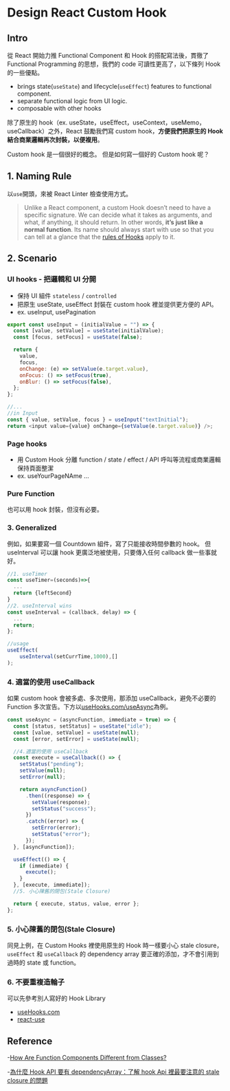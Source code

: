 # Design React Custom Hook

## Intro

從 React 開始力推 Functional Component 和 Hook 的搭配寫法後，貫徹了 Functional Programming 的思想，我們的 code 可讀性更高了，以下條列 Hook 的一些優點。

- brings state(`useState`) and lifecycle(`useEffect`) features to functional component.
- separate functional logic from UI logic.
- composable with other hooks

除了原生的 hook（ex. useState，useEffect，useContext，useMemo，useCallback）之外，React 鼓勵我們寫 custom hook，**方便我們把原生的 Hook 結合商業邏輯再次封裝，以便複用**。

Custom hook 是一個很好的概念。 但是如何寫一個好的 Custom hook 呢？

## 1. Naming Rule

以`use`開頭，來被 React Linter 檢查使用方式。

> Unlike a React component, a custom Hook doesn’t need to have a specific signature. We can decide what it takes as arguments, and what, if anything, it should return. In other words, **it’s just like a normal function**. Its name should always start with use so that you can tell at a glance that the [rules of Hooks](https://reactjs.org/docs/hooks-rules.html) apply to it.

## 2. Scenario

### UI hooks - 把邏輯和 UI 分開

- 保持 UI 組件 `stateless` / `controlled`
- 把原生 useState, useEffect 封裝在 custom hook 裡並提供更方便的 API。
- ex. useInput, usePagination

```javascript
export const useInput = (initialValue = "") => {
  const [value, setValue] = useState(initialValue);
  const [focus, setFocus] = useState(false);

  return {
    value,
    focus,
    onChange: (e) => setValue(e.target.value),
    onFocus: () => setFocus(true),
    onBlur: () => setFocus(false),
  };
};

//...
//in Input
const { value, setValue, focus } = useInput("textInitial");
return <input value={value} onChange={setValue(e.target.value)} />;
```

### Page hooks

- 用 Custom Hook 分離 function / state / effect / API 呼叫等流程或商業邏輯保持頁面整潔
- ex. useYourPageNAme ...

### Pure Function

也可以用 hook 封裝，但沒有必要。

### 3. Generalized

例如，如果要寫一個 Countdown 組件，寫了只能接收時間參數的 hook。
但 useInterval 可以讓 hook 更廣泛地被使用，只要傳入任何 callback 做一些事就好。

```javascript
//1. useTimer
const useTimer=(seconds)=>{
  ...
  return {leftSecond}
}
//2. useInterval wins
const useInterval = (callback, delay) => {
  ...
  return;
};

//usage
useEffect(
    useInterval(setCurrTime,1000),[]
);
```

### 4. 適當的使用 useCallback

如果 custom hook 會被多處、多次使用，那添加 useCallback，避免不必要的 Function 多次宣告。下方以[useHooks.com/useAsync](https://usehooks.com/useAsync/)為例。

```javascript
const useAsync = (asyncFunction, immediate = true) => {
  const [status, setStatus] = useState("idle");
  const [value, setValue] = useState(null);
  const [error, setError] = useState(null);

  //4.適當的使用 useCallback
  const execute = useCallback(() => {
    setStatus("pending");
    setValue(null);
    setError(null);

    return asyncFunction()
      .then((response) => {
        setValue(response);
        setStatus("success");
      })
      .catch((error) => {
        setError(error);
        setStatus("error");
      });
  }, [asyncFunction]);

  useEffect(() => {
    if (immediate) {
      execute();
    }
  }, [execute, immediate]);
  //5. 小心陳舊的閉包(Stale Closure)

  return { execute, status, value, error };
};
```

### 5. 小心陳舊的閉包(Stale Closure)

同見上例，在 Custom Hooks 裡使用原生的 Hook 時一樣要小心 stale closure，`useEffect` 和 `useCallback` 的 dependency array 要正確的添加，才不會引用到過時的 state 或 function。

### 6. 不要重複造輪子

可以先參考別人寫好的 Hook Library

- [useHooks.com](https://useHooks.com)
- [react-use](https://github.com/streamich/react-use)

## Reference

-[How Are Function Components Different from Classes?](https://overreacted.io/how-are-function-components-different-from-classes/)

-[為什麼 Hook API 要有 dependencyArray：了解 hook Api 裡最要注意的 stale closure 的問題](https://www.morrisctech.com/content/2019/12/15/why_hooks_stale_closure/)
